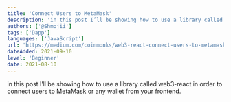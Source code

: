 ```yaml
---
title: 'Connect Users to MetaMask'
description: 'in this post I’ll be showing how to use a library called web3-react in order to connect users to MetaMask or any wallet from your frontend.'
authors: ['@Shmojii']
tags: ['Dapp']
languages: ['JavaScript']
url: 'https://medium.com/coinmonks/web3-react-connect-users-to-metamask-or-any-wallet-from-your-frontend-241fd538ed39'
dateAdded: 2021-09-10
level: 'Beginner'
date: 2021-08-10
---
```


in this post I’ll be showing how to use a library called web3-react in order to connect users to MetaMask or any wallet from your frontend.